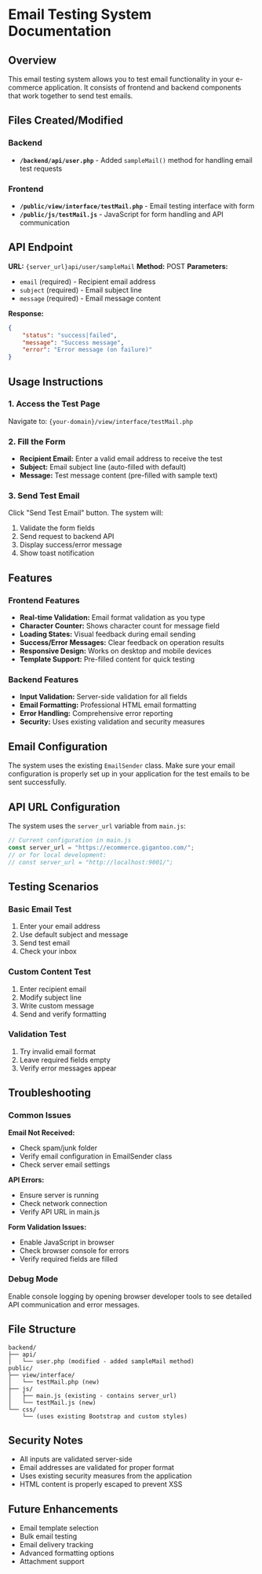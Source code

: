 # Email Testing System Documentation

## Overview
This email testing system allows you to test email functionality in your e-commerce application. It consists of frontend and backend components that work together to send test emails.

## Files Created/Modified

### Backend
- **`/backend/api/user.php`** - Added `sampleMail()` method for handling email test requests

### Frontend
- **`/public/view/interface/testMail.php`** - Email testing interface with form
- **`/public/js/testMail.js`** - JavaScript for form handling and API communication

## API Endpoint

**URL:** `{server_url}api/user/sampleMail`
**Method:** POST
**Parameters:**
- `email` (required) - Recipient email address
- `subject` (required) - Email subject line
- `message` (required) - Email message content

**Response:**
```json
{
    "status": "success|failed",
    "message": "Success message",
    "error": "Error message (on failure)"
}
```

## Usage Instructions

### 1. Access the Test Page
Navigate to: `{your-domain}/view/interface/testMail.php`

### 2. Fill the Form
- **Recipient Email:** Enter a valid email address to receive the test
- **Subject:** Email subject line (auto-filled with default)
- **Message:** Test message content (pre-filled with sample text)

### 3. Send Test Email
Click "Send Test Email" button. The system will:
1. Validate the form fields
2. Send request to backend API
3. Display success/error message
4. Show toast notification

## Features

### Frontend Features
- **Real-time Validation:** Email format validation as you type
- **Character Counter:** Shows character count for message field
- **Loading States:** Visual feedback during email sending
- **Success/Error Messages:** Clear feedback on operation results
- **Responsive Design:** Works on desktop and mobile devices
- **Template Support:** Pre-filled content for quick testing

### Backend Features
- **Input Validation:** Server-side validation for all fields
- **Email Formatting:** Professional HTML email formatting
- **Error Handling:** Comprehensive error reporting
- **Security:** Uses existing validation and security measures

## Email Configuration

The system uses the existing `EmailSender` class. Make sure your email configuration is properly set up in your application for the test emails to be sent successfully.

## API URL Configuration

The system uses the `server_url` variable from `main.js`:

```javascript
// Current configuration in main.js
const server_url = "https://ecommerce.gigantoo.com/";
// or for local development:
// const server_url = "http://localhost:9001/";
```

## Testing Scenarios

### Basic Email Test
1. Enter your email address
2. Use default subject and message
3. Send test email
4. Check your inbox

### Custom Content Test
1. Enter recipient email
2. Modify subject line
3. Write custom message
4. Send and verify formatting

### Validation Test
1. Try invalid email format
2. Leave required fields empty
3. Verify error messages appear

## Troubleshooting

### Common Issues

**Email Not Received:**
- Check spam/junk folder
- Verify email configuration in EmailSender class
- Check server email settings

**API Errors:**
- Ensure server is running
- Check network connection
- Verify API URL in main.js

**Form Validation Issues:**
- Enable JavaScript in browser
- Check browser console for errors
- Verify required fields are filled

### Debug Mode
Enable console logging by opening browser developer tools to see detailed API communication and error messages.

## File Structure
```
backend/
├── api/
│   └── user.php (modified - added sampleMail method)
public/
├── view/interface/
│   └── testMail.php (new)
├── js/
│   ├── main.js (existing - contains server_url)
│   └── testMail.js (new)
└── css/
    └── (uses existing Bootstrap and custom styles)
```

## Security Notes
- All inputs are validated server-side
- Email addresses are validated for proper format
- Uses existing security measures from the application
- HTML content is properly escaped to prevent XSS

## Future Enhancements
- Email template selection
- Bulk email testing
- Email delivery tracking
- Advanced formatting options
- Attachment support